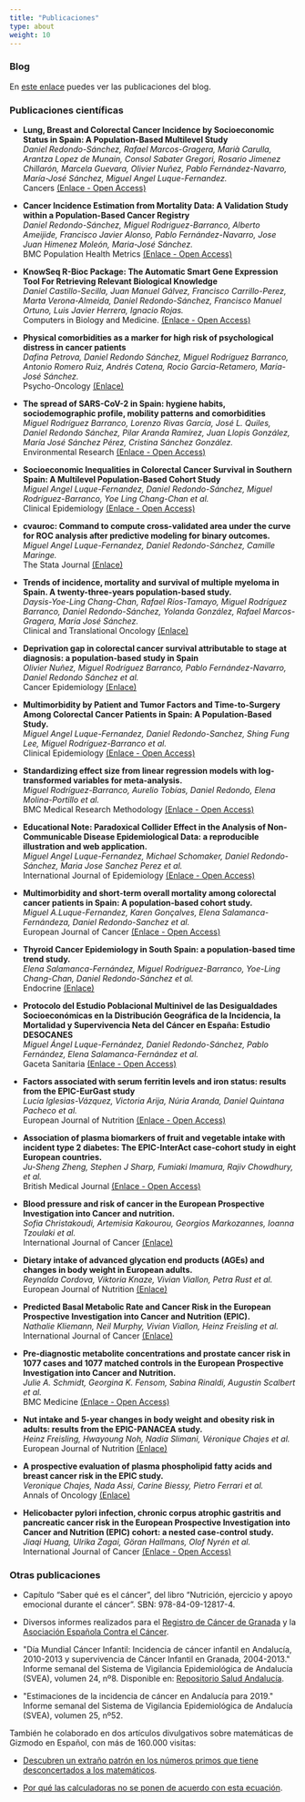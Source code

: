 ```yaml
---
title: "Publicaciones"
type: about
weight: 10
---
```


### Blog

En [este enlace](/posts) puedes ver las publicaciones del blog.

### Publicaciones científicas


* **Lung, Breast and Colorectal Cancer Incidence by Socioeconomic Status in Spain: A Population-Based Multilevel Study**  
*Daniel Redondo-Sánchez, Rafael Marcos-Gragera, Marià Carulla, Arantza Lopez de Munain, Consol Sabater Gregori, Rosario Jimenez Chillarón, Marcela Guevara, Olivier Nuñez, Pablo Fernández-Navarro, María-José Sánchez, Miguel Angel Luque-Fernandez.*  
Cancers [(Enlace - Open Access)](https://doi.org/10.3390/cancers13112820)

* **Cancer Incidence Estimation from Mortality Data: A Validation Study within a Population-Based Cancer Registry**  
*Daniel Redondo-Sánchez, Miguel Rodriguez-Barranco, Alberto Ameijide, Francisco Javier Alonso, Pablo Fernández-Navarro, Jose Juan Himenez Moleón, Maria-José Sánchez.*  
BMC Population Health Metrics [(Enlace - Open Access)](https://doi.org/10.1186/s12963-021-00248-1)

* **KnowSeq R-Bioc Package: The Automatic Smart Gene Expression Tool For Retrieving Relevant Biological Knowledge**  
*Daniel Castillo-Secilla, Juan Manuel Gálvez, Francisco Carrillo-Perez, Marta Verona-Almeida, Daniel Redondo-Sánchez, Francisco Manuel Ortuno, Luis Javier Herrera, Ignacio Rojas.*  
Computers in Biology and Medicine. [(Enlace - Open Access)](https://doi.org/10.1016/j.compbiomed.2021.104387)

* **Physical comorbidities as a marker for high risk of psychological distress in cancer patients**  
*Dafina Petrova, Daniel Redondo Sánchez, Miguel Rodríguez Barranco, Antonio Romero Ruiz, Andrés Catena, Rocio Garcia-Retamero, María-José Sánchez.*  
Psycho-Oncology [(Enlace)](https://doi.org/10.1002/pon.5632)

* **The spread of SARS-CoV-2 in Spain: hygiene habits, sociodemographic profile, mobility patterns and comorbidities**  
*Miguel Rodríguez Barranco, Lorenzo Rivas García, José L. Quiles, Daniel Redondo Sánchez, Pilar Aranda Ramírez, Juan Llopis González, María José Sánchez Pérez, Cristina Sánchez González.*  
Environmental Research [(Enlace - Open Access)](https://doi.org/10.1016/j.envres.2020.110223)

* **Socioeconomic Inequalities in Colorectal Cancer Survival in Southern Spain: A Multilevel Population-Based Cohort Study**  
*Miguel Angel Luque-Fernandez, Daniel Redondo-Sánchez, Miguel Rodríguez-Barranco, Yoe Ling Chang-Chan et al.*  
Clinical Epidemiology [(Enlace - Open Access)](https://doi.org/10.2147/CLEP.S261355)

* **cvauroc: Command to compute cross-validated area under the curve for ROC analysis after predictive modeling for binary outcomes.**  
*Miguel Angel Luque-Fernandez, Daniel Redondo-Sánchez, Camille Maringe.*  
The Stata Journal [(Enlace)](https://doi.org/10.1177/1536867X19874237)

* **Trends of incidence, mortality and survival of multiple myeloma in Spain. A twenty-three-years population-based study.**  
*Daysis-Yoe-Ling Chang-Chan, Rafael Ríos-Tamayo, Miguel Rodríguez Barranco, Daniel Redondo-Sánchez, Yolanda González, Rafael Marcos-Gragera, María José Sánchez.*  
Clinical and Translational Oncology [(Enlace)](https://link.springer.com/article/10.1007/s12094-020-02541-1)

* **Deprivation gap in colorectal cancer survival attributable to stage at diagnosis: a population-based study in Spain**  
*Olivier Nuñez, Miguel Rodríguez Barranco, Pablo Fernández-Navarro, Daniel Redondo Sánchez et al.*  
Cancer Epidemiology [(Enlace)](https://doi.org/10.1016/j.canep.2020.101794)

* **Multimorbidity by Patient and Tumor Factors and Time-to-Surgery Among Colorectal Cancer Patients in Spain: A Population-Based Study.**  
*Miguel Angel Luque-Fernandez, Daniel Redondo-Sanchez, Shing Fung Lee, Miguel Rodríguez-Barranco et al.*  
Clinical Epidemiology [(Enlace - Open Access)](http://doi.org/10.2147/CLEP.S229935)

* **Standardizing effect size from linear regression models with log-transformed variables for meta-analysis.**  
*Miguel Rodríguez-Barranco, Aurelio Tobías, Daniel Redondo, Elena Molina-Portillo et al.*  
BMC Medical Research Methodology [(Enlace - Open Access)](https://doi.org/10.1186/s12874-017-0322-8)

* **Educational Note: Paradoxical Collider Effect in the Analysis of Non-Communicable Disease Epidemiological Data: a reproducible illustration and web application.**  
*Miguel Angel Luque-Fernandez, Michael Schomaker, Daniel Redondo-Sánchez, Maria Jose Sanchez Perez et al.*  
International Journal of Epidemiology [(Enlace - Open Access)](https://doi.org/10.1093/ije/dyy275)

* **Multimorbidity and short-term overall mortality among colorectal cancer patients in Spain: A population-based cohort study.**  
*Miguel A.Luque-Fernandez, Karen Gonçalves, Elena Salamanca-Fernándeza, Daniel Redondo-Sanchez et al.*   
European Journal of Cancer [(Enlace - Open Access)](https://doi.org/10.1016/j.ejca.2020.01.021)

* **Thyroid Cancer Epidemiology in South Spain: a population-based time trend study.**  
*Elena Salamanca-Fernández, Miguel Rodríguez-Barranco, Yoe-Ling Chang-Chan, Daniel Redondo-Sánchez et al.*  
Endocrine [(Enlace)](https://doi.org/10.1007/s12020-018-1681-6)

* **Protocolo del Estudio Poblacional Multinivel de las Desigualdades Socioeconómicas en la Distribución Geográfica de la Incidencia, la Mortalidad y Supervivencia Neta del Cáncer en España: Estudio DESOCANES**  
*Miguel Ángel Luque-Fernández, Daniel Redondo-Sánchez, Pablo Fernández, Elena Salamanca-Fernández et al.*  
Gaceta Sanitaria [(Enlace - Open Access)](https://www.doi.org/10.1016/j.gaceta.2020.02.015)

* **Factors associated with serum ferritin levels and iron status: results from the EPIC-EurGast study**  
*Lucía Iglesias-Vázquez, Victoria Arija, Núria Aranda, Daniel Quintana Pacheco et al.*  
European Journal of Nutrition [(Enlace - Open Access)](https://doi.org/10.1007/s00394-021-02625-w)

* **Association of plasma biomarkers of fruit and vegetable intake with incident type 2 diabetes: The EPIC-InterAct case-cohort study in eight European countries.**  
*Ju-Sheng Zheng, Stephen J Sharp, Fumiaki Imamura, Rajiv Chowdhury, et al.*  
British Medical Journal [(Enlace - Open Access)](https://doi.org/10.1136/bmj.m2194)

* **Blood pressure and risk of cancer in the European Prospective Investigation into Cancer and nutrition.**  
*Sofia Christakoudi, Artemisia Kakourou, Georgios Markozannes, Ioanna Tzoulaki et al.*  
International Journal of Cancer [(Enlace)](https://doi.org/10.1002/ijc.32576)


* **Dietary intake of advanced glycation end products (AGEs) and changes in body weight in European adults.**  
*Reynalda Cordova, Viktoria Knaze, Vivian Viallon, Petra Rust et al.*  
European Journal of Nutrition [(Enlace)](https://doi.org/10.1007/s00394-019-02129-8)

* **Predicted Basal Metabolic Rate and Cancer Risk in the European Prospective Investigation into Cancer and Nutrition (EPIC).**  
*Nathalie Kliemann, Neil Murphy, Vivian Viallon, Heinz Freisling et al.*  
International Journal of Cancer [(Enlace)](https://doi.org/10.1002/ijc.32753)

* **Pre-diagnostic metabolite concentrations and prostate cancer risk in 1077 cases and 1077 matched controls in the European Prospective Investigation into Cancer and Nutrition.**  
*Julie A. Schmidt, Georgina K. Fensom, Sabina Rinaldi, Augustin Scalbert et al.*  
BMC Medicine [(Enlace - Open Access)](https://doi.org/10.1186/s12916-017-0885-6)

* **Nut intake and 5-year changes in body weight and obesity risk in adults: results from the EPIC-PANACEA study.**  
*Heinz Freisling, Hwayoung Noh, Nadia Slimani, Véronique Chajes et al.*  
European Journal of Nutrition [(Enlace)](https://doi.org/10.1007/s00394-017-1513-0)

* **A prospective evaluation of plasma phospholipid fatty acids and breast cancer risk in the EPIC study.**  
*Veronique Chajes, Nada Assi, Carine Biessy, Pietro Ferrari et al.*  
Annals of Oncology [(Enlace)](https://doi.org/10.1093/annonc/mdx482)

* **Helicobacter pylori infection, chronic corpus atrophic gastritis and pancreatic cancer risk in the European Prospective Investigation into Cancer and Nutrition (EPIC) cohort: a nested case-control study.**  
*Jiaqi Huang, Ulrika Zagai, Göran Hallmans, Olof Nyrén et al.*  
International Journal of Cancer [(Enlace - Open Access)](https://doi.org/10.1002/ijc.30590)

### Otras publicaciones

- Capítulo “Saber qué es el cáncer”, del libro “Nutrición, ejercicio y apoyo emocional durante el cáncer”. SBN: 978-84-09-12817-4.

- Diversos informes realizados para el [Registro de Cáncer de Granada](http://www.cancergranada.org) y la [Asociación Española Contra el Cáncer](https://www.aecc.es).

- "Día Mundial Cáncer Infantil: Incidencia de cáncer infantil en Andalucía, 2010-2013 y supervivencia de Cáncer Infantil en Granada, 2004-2013." Informe semanal del Sistema de Vigilancia Epidemiológica de Andalucía (SVEA), volumen 24, nº8.  Disponible en: [Repositorio Salud Andalucía](https://www.repositoriosalud.es/handle/10668/2984).

- "Estimaciones de la incidencia de cáncer en Andalucía para 2019." Informe semanal del Sistema de Vigilancia Epidemiológica de Andalucía (SVEA), volumen 25, nº52.

También he colaborado en dos artículos divulgativos sobre matemáticas de Gizmodo en Español, con más de 160.000 visitas:

- [Descubren un extraño patrón en los números primos que tiene desconcertados a los matemáticos](https://es.gizmodo.com/descubren-un-extrano-patron-en-los-numeros-primos-que-t-1764975601).

- [Por qué las calculadoras no se ponen de acuerdo con esta ecuación](https://es.gizmodo.com/por-que-las-calculadoras-no-se-ponen-de-acuerdo-con-est-1836981854).
